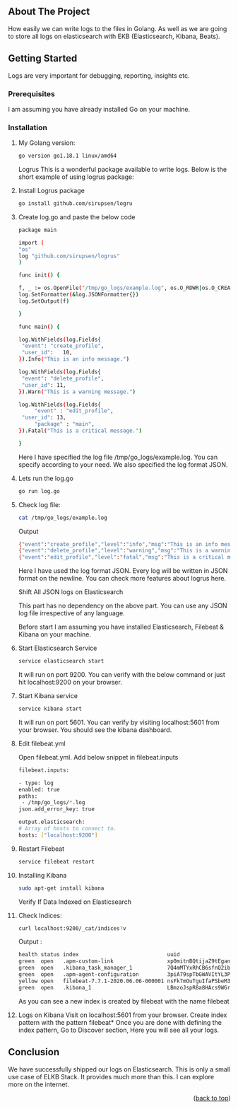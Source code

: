 <!-- ABOUT THE PROJECT -->
## About The Project

How easily we can write logs to the files in Golang. As well as we are going to store all logs on elasticsearch with EKB (Elasticsearch, Kibana, Beats).

<!-- GETTING STARTED -->
## Getting Started

Logs are very important for debugging, reporting, insights etc. 

### Prerequisites

I am assuming you have already installed Go on your machine.

### Installation

1. My Golang version:
   ```sh
   go version go1.18.1 linux/amd64
   ```
   Logrus
   This is a wonderful package available to write logs. Below is the short example of using logrus package:
   
2. Install Logrus package
   ```sh
   go install github.com/sirupsen/logru
   ```
3. Create log.go and paste the below code
   ```sh
   package main

   import (
   "os"
   log "github.com/sirupsen/logrus"
   )

   func init() {

   f, _ := os.OpenFile("/tmp/go_logs/example.log", os.O_RDWR|os.O_CREATE|os.O_APPEND, 0666)
   log.SetFormatter(&log.JSONFormatter{})
   log.SetOutput(f)

   }

   func main() {

   log.WithFields(log.Fields{
    "event": "create_profile",
    "user_id":   10,
   }).Info("This is an info message.")

   log.WithFields(log.Fields{
    "event": "delete_profile",
    "user_id": 11,
   }).Warn("This is a warning message.")

   log.WithFields(log.Fields{
		"event" : "edit_profile",
    "user_id": 13,
		"package" : "main",
   }).Fatal("This is a critical message.")

   }
   ```
   Here I have specified the log file /tmp/go_logs/example.log. You can specify according to your need. We also specified the log format JSON.
   
4. Lets run the log.go
   ```sh
   go run log.go
   ```
5. Check log file:
   ```sh
   cat /tmp/go_logs/example.log
   ```
   Output
   ```sh
   {"event":"create_profile","level":"info","msg":"This is an info message.","time":"2020-06-06T22:51:30+05:30","user_id":10}
   {"event":"delete_profile","level":"warning","msg":"This is a warning message.","time":"2020-06-06T22:51:30+05:30","user_id":11}
   {"event":"edit_profile","level":"fatal","msg":"This is a critical message.","package":"main","time":"2020-06-06T22:51:30+05:30","user_id":13}
   ```
   Here I have used the log format JSON. Every log will be written in JSON format on the newline. You can check more features about logrus here.
   
   Shift All JSON logs on Elasticsearch

   This part has no dependency on the above part. You can use any JSON log file irrespective of any language.

   Before start I am assuming you have installed Elasticsearch, Filebeat & Kibana on your machine. 
   
6. Start Elasticsearch Service
   ```sh
   service elasticsearch start
   ```
   It will run on port 9200. You can verify with the below command or just hit localhost:9200 on your browser.
   
7. Start Kibana service
   ```sh
   service kibana start
   ```
   It will run on port 5601. You can verify by visiting localhost:5601 from your browser. You should see the kibana dashboard.
   
8. Edit filebeat.yml
   
   Open filebeat.yml. Add below snippet in filebeat.inputs
   
   ```sh
   filebeat.inputs:

   - type: log
   enabled: true
   paths:
    - /tmp/go_logs/*.log
   json.add_error_key: true

   output.elasticsearch:
   # Array of hosts to connect to.
   hosts: ["localhost:9200"]
   ```
9. Restart Filebeat
   ```sh
   service filebeat restart
   ```
10. Installing Kibana
    ```sh
    sudo apt-get install kibana
    ```
    Verify If Data Indexed on Elasticsearch
11. Check Indices:
    ```sh
    curl localhost:9200/_cat/indices?v
    ```
    Output :
    ```sh
    health status index                            uuid                   pri rep docs.count docs.deleted store.size pri.store.size
    green  open   .apm-custom-link                 xp0mitnBQtijaZ9tEgan_g   1   0          0            0       208b           208b
    green  open   .kibana_task_manager_1           7Q4mMTYxRhCB6sfnQ2ibmA   1   0          5            0       34kb           34kb
    green  open   .apm-agent-configuration         3piA79spTbGWAVItYL3PlQ   1   0          0            0       208b           208b
    yellow open   filebeat-7.7.1-2020.06.06-000001 nsFk7mOuTguIfaPSbeM3PA   1   1         19            0     74.9kb         74.9kb
    green  open   .kibana_1                        LBmzoJspR8a8HAcs9WGr8g   1   0         54            0    171.6kb        171.6kb
    ```
    As you can see a new index is created by filebeat with the name filebeat
    
 12. Logs on Kibana
     Visit on localhost:5601 from your browser. Create index pattern with the pattern filebeat*
     Once you are done with defining the index pattern, Go to Discover section, Here you will see all your logs.

<!-- Conclusion -->
## Conclusion

We have successfully shipped our logs on Elasticsearch. This is only a small use case of ELKB Stack. It provides much more than this. I can explore more on the internet.

<p align="right">(<a href="#readme-top">back to top</a>)</p>


